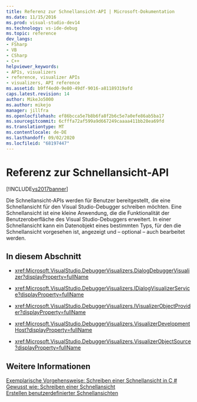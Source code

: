 ```yaml
---
title: Referenz zur Schnellansicht-API | Microsoft-Dokumentation
ms.date: 11/15/2016
ms.prod: visual-studio-dev14
ms.technology: vs-ide-debug
ms.topic: reference
dev_langs:
- FSharp
- VB
- CSharp
- C++
helpviewer_keywords:
- APIs, visualizers
- reference, visualizer APIs
- visualizers, API reference
ms.assetid: b9ff4ed0-9e80-49df-9016-a81189319afd
caps.latest.revision: 14
author: MikeJo5000
ms.author: mikejo
manager: jillfra
ms.openlocfilehash: ef86bcca5e7b8b6fa8f2b6c5e7a0efe86ab5ba17
ms.sourcegitcommit: 6cfffa72af599a9d667249caaaa411bb28ea69fd
ms.translationtype: MT
ms.contentlocale: de-DE
ms.lasthandoff: 09/02/2020
ms.locfileid: "68197447"
---
```

# <a name="visualizer-api-reference"></a>Referenz zur Schnellansicht-API
[!INCLUDE[vs2017banner](../includes/vs2017banner.md)]

Die Schnellansicht-APIs werden für Benutzer bereitgestellt, die eine Schnellansicht für den Visual Studio-Debugger schreiben möchten. Eine Schnellansicht ist eine kleine Anwendung, die die Funktionalität der Benutzeroberfläche des Visual Studio-Debuggers erweitert. In einer Schnellansicht kann ein Datenobjekt eines bestimmten Typs, für den die Schnellansicht vorgesehen ist, angezeigt und – optional – auch bearbeitet werden.  
  
## <a name="in-this-section"></a>In diesem Abschnitt  
  
- <xref:Microsoft.VisualStudio.DebuggerVisualizers.DialogDebuggerVisualizer?displayProperty=fullName>  
  
- <xref:Microsoft.VisualStudio.DebuggerVisualizers.IDialogVisualizerService?displayProperty=fullName>  
  
- <xref:Microsoft.VisualStudio.DebuggerVisualizers.IVisualizerObjectProvider?displayProperty=fullName>  
  
- <xref:Microsoft.VisualStudio.DebuggerVisualizers.VisualizerDevelopmentHost?displayProperty=fullName>  
  
- <xref:Microsoft.VisualStudio.DebuggerVisualizers.VisualizerObjectSource?displayProperty=fullName>  
  
## <a name="see-also"></a>Weitere Informationen  
 [Exemplarische Vorgehensweise: Schreiben einer Schnellansicht in C #](../debugger/walkthrough-writing-a-visualizer-in-csharp.md)   
 [Gewusst wie: Schreiben einer Schnellansicht](../debugger/how-to-write-a-visualizer.md)   
 [Erstellen benutzerdefinierter Schnellansichten](../debugger/create-custom-visualizers-of-data.md)
